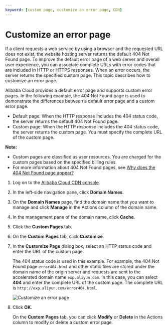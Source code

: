 ```yaml
---
keyword: [custom page, customize an error page, CDN]
---
```


# Customize an error page

If a client requests a web service by using a browser and the requested URL does not exist, the website hosting server returns the default 404 Not Found page. To improve the default error page of a web server and overall user experience, you can associate complete URLs with error codes that are included in HTTP or HTTPS responses. When an error occurs, the server returns the specified custom page. This topic describes how to customize an error page.

Alibaba Cloud provides a default error page and supports custom error pages. In the following example, the 404 Not Found page is used to demonstrate the differences between a default error page and a custom error page.

-   Default page: When the HTTP response includes the 404 status code, the server returns the default 404 Not Found page.
-   Custom page: When the HTTP response includes the 404 status code, the server returns the custom page. You must specify the complete URL of the custom page.

**Note:**

-   Custom pages are classified as user resources. You are charged for the custom pages based on the specified billing rules.
-   For more information about 404 Not Found pages, see [Why does the 404 Not Found page appear?]()

1.  Log on to the [Alibaba Cloud CDN console](https://cdn.console.aliyun.com).

2.  In the left-side navigation pane, click **Domain Names**.

3.  On the **Domain Names** page, find the domain name that you want to manage and click **Manage** in the Actions column of the domain name.

4.  In the management pane of the domain name, click **Cache**.

5.  Click the **Custom Pages** tab.

6.  On the **Custom Pages** tab, click **Customize**.

7.  In the **Customize Page** dialog box, select an HTTP status code and enter the URL of the custom page.

    The 404 status code is used in this example. For example, the 404 Not Found page `error404.html` and other static files are stored under the domain name of the origin server and requests are sent to the accelerated domain name `exp.aliyun.com`. In this case, you can select **404** and enter the complete URL of the custom page. The complete URL is `http://exp.aliyun.com/error404.html`.

    ![Customize an error page](https://static-aliyun-doc.oss-accelerate.aliyuncs.com/assets/img/en-US/3826297061/p7276.png)

8.  Click **OK**.

    On the **Custom Pages** tab, you can click **Modify** or **Delete** in the Actions column to modify or delete a custom error page.


